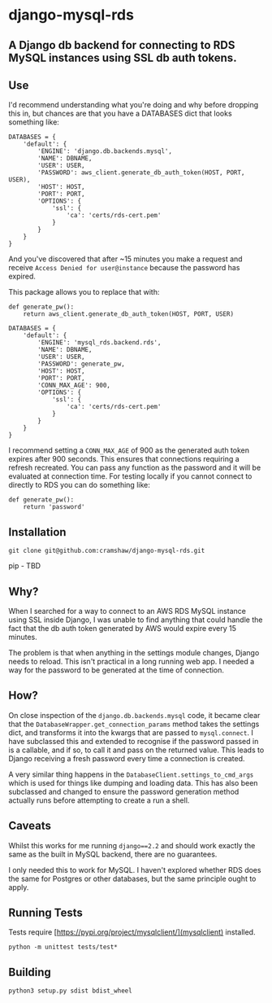# django-mysql-rds

## A Django db backend for connecting to RDS MySQL instances using SSL db auth tokens.

## Use

I'd recommend understanding what you're doing and why before dropping this in, but chances are that you have a DATABASES dict that looks something like:

```
DATABASES = {
    'default': {
        'ENGINE': 'django.db.backends.mysql',
        'NAME': DBNAME,
        'USER': USER,
        'PASSWORD': aws_client.generate_db_auth_token(HOST, PORT, USER),
        'HOST': HOST,
        'PORT': PORT,
        'OPTIONS': {
            'ssl': {
                'ca': 'certs/rds-cert.pem'
            }
        }
    }
}
```
And you've discovered that after ~15 minutes you make a request and receive `Access Denied for user@instance` because the password has expired.

This package allows you to replace that with:

```
def generate_pw():
    return aws_client.generate_db_auth_token(HOST, PORT, USER)

DATABASES = {
    'default': {
        'ENGINE': 'mysql_rds.backend.rds',
        'NAME': DBNAME,
        'USER': USER,
        'PASSWORD': generate_pw,
        'HOST': HOST,
        'PORT': PORT,
        'CONN_MAX_AGE': 900,
        'OPTIONS': {
            'ssl': {
                'ca': 'certs/rds-cert.pem'
            }
        }
    }
}
```

I recommend setting a `CONN_MAX_AGE` of 900 as the generated auth token expires after 900 seconds. This ensures that connections requiring a refresh recreated. You can pass any function as the password and it will be evaluated at connection time. For testing locally if you cannot connect to directly to RDS you can do something like:

```
def generate_pw():
    return 'password'
```

## Installation

`git clone git@github.com:cramshaw/django-mysql-rds.git`

pip - TBD

## Why?
When I searched for a way to connect to an AWS RDS MySQL instance using SSL inside Django, I was unable to find anything that could handle the fact that the db auth token generated by AWS would expire every 15 minutes.

The problem is that when anything in the settings module changes, Django needs to reload. This isn't practical in a long running web app. I needed a way for the password to be generated at the time of connection.

## How?

On close inspection of the `django.db.backends.mysql` code, it became clear that the `DatabaseWrapper.get_connection_params` method takes the settings dict, and transforms it into the kwargs that are passed to `mysql.connect`. I have subclassed this and extended to recognise if the password passed in is a callable, and if so, to call it and pass on the returned value. This leads to 
Django receiving a fresh password every time a connection is created.

A very similar thing happens in the `DatabaseClient.settings_to_cmd_args` which is used for things like dumping and loading data. This has also been subclassed and changed to ensure the password generation method actually runs before attempting to create a run a shell.

## Caveats

Whilst this works for me running `django==2.2` and should work exactly the same as the built in MySQL backend, there are no guarantees.

I only needed this to work for MySQL. I haven't explored whether RDS does the same for Postgres or other databases, but the same principle ought to apply.

## Running Tests

Tests require [https://pypi.org/project/mysqlclient/](mysqlclient) installed.

```
python -m unittest tests/test*
```

## Building

```
python3 setup.py sdist bdist_wheel
```